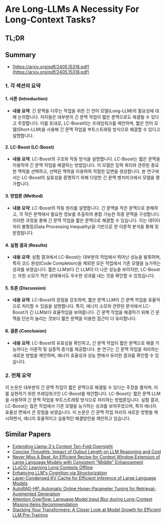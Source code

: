 # Are Long-LLMs A Necessity For Long-Context Tasks?
## TL;DR
## Summary
- [https://arxiv.org/pdf/2405.15318.pdf](https://arxiv.org/pdf/2405.15318.pdf)

### 1. 각 섹션의 요약

#### 1. 서론 (Introduction)
- **내용 요약**: 긴 문맥을 다루는 작업을 위한 긴 언어 모델(Long-LLM)의 필요성에 대해 논의합니다. 저자들은 대부분의 긴 문맥 작업이 짧은 문맥으로도 해결될 수 있다고 주장합니다. 이를 토대로, LC-Boost라는 프레임워크를 제안하며, 짧은 언어 모델(Short-LLM)을 사용해 긴 문맥 작업을 부트스트래핑 방식으로 해결할 수 있다고 설명합니다.

#### 2. LC-Boost (LC-Boost)
- **내용 요약**: LC-Boost의 구조와 작동 방식을 설명합니다. LC-Boost는 짧은 문맥을 이용하여 긴 문맥 작업을 해결하는 방법입니다. 이 모델은 입력 쿼리와 관련된 중요한 맥락을 선택하고, 선택된 맥락을 이용하여 적절한 답변을 생성합니다. 본 연구에서는 LC-Boost의 실효성을 증명하기 위해 다양한 긴 문맥 벤치마크에서 모델을 평가합니다.

#### 3. 방법론 (Method)
- **내용 요약**: LC-Boost의 작동 원리를 설명합니다. 긴 문맥을 작은 문맥으로 분해하고, 각 작은 문맥에서 필요한 정보를 추출하여 총합 가능한 최종 문맥을 구성합니다. 이러한 과정을 통해 긴 문맥 작업을 짧은 문맥으로 해결할 수 있습니다. 이는 데이터 처리 불평등(Data Processing Inequality)을 기반으로 한 이론적 분석을 통해 뒷받침됩니다.

#### 4. 실험 결과 (Results)
- **내용 요약**: 실험 결과에서 LC-Boost는 대부분의 작업에서 뛰어난 성능을 발휘하며, 특히 코드 완성(Code Completion)을 제외한 모든 작업에서 기존 모델을 능가하는 성과를 보였습니다. 짧은 LLM보다 긴 LLM이 더 나은 성능을 보이지만, LC-Boost는 자원 소모가 적은 상태에서도 우수한 성과를 내는 것을 확인할 수 있었습니다.

#### 5. 토론 (Discussion)
- **내용 요약**: LC-Boost의 장점을 강조하며, 짧은 문맥 LLM이 긴 문맥 작업을 효율적으로 처리할 수 있음을 설명합니다. 특히, 에너지 소모와 관련된 분석에서 LC-Boost가 긴 LLM보다 효율적임을 보여줍니다. 긴 문맥 작업을 해결하기 위해 긴 문맥을 단순히 늘리는 것보다 짧은 문맥을 이용한 접근이 더 유리합니다.

#### 6. 결론 (Conclusion)
- **내용 요약**: LC-Boost의 유효성을 확인하고, 긴 문맥 작업이 짧은 문맥으로 해결 가능하다는 이론적 및 실증적 증거를 제공합니다. 본 연구는 긴 문맥 작업을 처리하는 새로운 방법을 제안하며, 에너지 효율성과 성능 면에서 유리한 결과를 확인할 수 있습니다.

### 2. 전체 요약

이 논문은 대부분의 긴 문맥 작업이 짧은 문맥으로 해결될 수 있다는 주장을 펼치며, 이를 실현하기 위한 프레임워크인 LC-Boost를 제안합니다. LC-Boost는 짧은 문맥 LLM을 사용하여 긴 문맥 작업을 부트스트래핑 방식으로 처리하는 방법론입니다. 실험 결과, LC-Boost는 많은 작업에서 기존 모델을 능가하는 성과를 보여주었으며, 특히 에너지 효율성 면에서 큰 장점을 보였습니다. 이 논문은 긴 문맥 작업 처리의 새로운 방향을 제시하면서, 에너지 효율적이고 실용적인 해결방안을 제안하고 있습니다.

## Similar Papers
- [Extending Llama-3's Context Ten-Fold Overnight](2404.19553.md)
- [Concise Thoughts: Impact of Output Length on LLM Reasoning and Cost](2407.19825.md)
- [Never Miss A Beat: An Efficient Recipe for Context Window Extension of Large Language Models with Consistent "Middle" Enhancement](2406.07138.md)
- [LLoCO: Learning Long Contexts Offline](2404.07979.md)
- [Enhancing LLM's Cognition via Structurization](2407.16434.md)
- [Layer-Condensed KV Cache for Efficient Inference of Large Language Models](2405.10637.md)
- [AutoRAG-HP: Automatic Online Hyper-Parameter Tuning for Retrieval-Augmented Generation](2406.19251.md)
- [Attention Overflow: Language Model Input Blur during Long-Context Missing Items Recommendation](2407.13481.md)
- [Stacking Your Transformers: A Closer Look at Model Growth for Efficient LLM Pre-Training](2405.15319.md)
